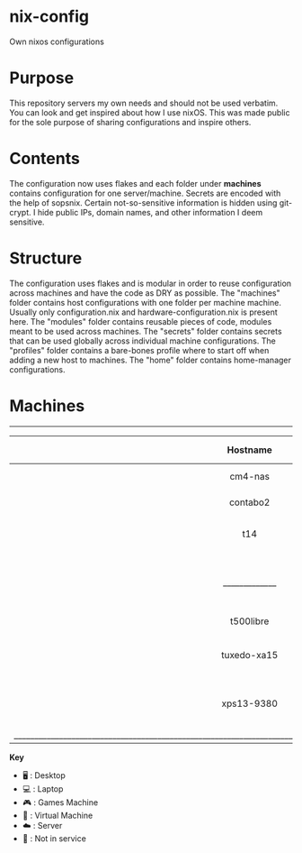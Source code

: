 # nix-config
Own nixos configurations

# Purpose
This repository servers my own needs and should not be used verbatim.
You can look and get inspired about how I use nixOS.
This was made public for the sole purpose of sharing configurations and inspire others.

# Contents
The configuration now uses flakes and each folder under **machines** contains configuration for one server/machine.
Secrets are encoded with the help of sopsnix.
Certain not-so-sensitive information is hidden using git-crypt.
I hide public IPs, domain names, and other information I deem sensitive.

# Structure
The configuration uses flakes and is modular in order
to reuse configuration across machines and have the code as DRY as possible.
The "machines" folder contains host configurations with one folder per machine machine. Usually only configuration.nix and hardware-configuration.nix is present here.
The "modules" folder contains reusable pieces of code, modules meant to be used across machines.
The "secrets" folder contains secrets that can be used globally across individual machine configurations.
The "profiles" folder contains a bare-bones profile where to start off when adding a new host to machines.
The "home" folder contains home-manager configurations.

# Machines

____________________________________________________________________________________________________________________
|   Hostname  | Brand and model  |   CPU              |  RAM  |   GPU(s)                       | Role | OS  | State |
| :---------: | :--------------: | :----------------: | :---: | :----------------------------: | :--: | :-: | :---: |
| cm4-nas     | RaspberryPi CM4  | Cortex-A72         | 8  GB | Not Available                  | ☁️   | ❄️  | ✅    |
| contabo2    | Contabo KVM VPS  | AMD EPYC 7282      | 6  GB | Not Available                  | ☁️   | ❄️  | ✅    |
| t14         | Lenovo T14       | Intel i7-10610U    | 24 GB | NVIDIA GeForce MX330           | 💻️   | ❄️  | ✅    |
|_____________|__________________|____________________|_______| Intel UHD Graphics (CML GT2)   |______|_____|_______|
| t500libre   | Lenovo T500      | Intel Core 2 T9600 | 8  GB | Disabled                       | ☁️   | ❄️  | ✅    |
| tuxedo-xa15 | Tuxedo Book XA15 | AMD Ryzen 3000     | 64 GB | NVIDIA GeForce RTX 2070        | 💻️   | ❄️  | ✅    |
| xps13-9380  | Dell XPS13 9380  | Intel i7-8565U     | 8  GB | Intel UHD Graphics 620         | 💻️   | ❄️  | ✅    |
|___________________________________________________________________________________________________________________|

**Key**
- 🖥️ : Desktop
- 💻️ : Laptop
- 🎮️ : Games Machine
- 🐄 : Virtual Machine
- ☁️ : Server
- 🧟 : Not in service
